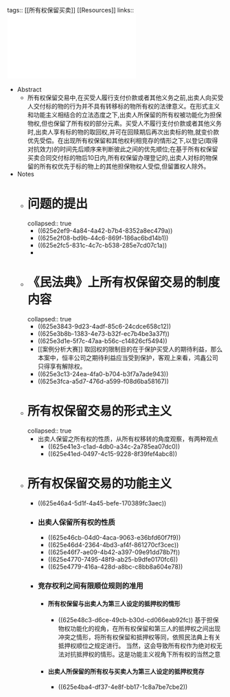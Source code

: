 tags:: [[所有权保留买卖]] [[Resources]]
links:: ![高_2020_《民法典》视野下所有权保留交易的法律构成.pdf](../assets/高_2020_《民法典》视野下所有权保留交易的法律构成_1650339158907_0.pdf)

- Abstract
	- 所有权保留交易中,在买受人履行支付价款或者其他义务之前,出卖人向买受人交付标的物的行为并不具有转移标的物所有权的法律意义。在形式主义和功能主义相结合的立法态度之下,出卖人所保留的所有权被功能化为担保物权,但也保留了所有权的部分元素。买受人不履行支付价款或者其他义务时,出卖人享有标的物的取回权,并可在回赎期后再次出卖标的物,就变价款优先受偿。在出现所有权保留和其他权利相竞存的情形之下,以登记(取得对抗效力)的时间先后顺序来判断彼此之间的优先顺位;在基于所有权保留买卖合同交付标的物后10日内,所有权保留办理登记的,出卖人对标的物保留的所有权优先于标的物上的其他担保物权人受偿,但留置权人除外。
- Notes
	- # 问题的提出
	  collapsed:: true
		- ((625e2ef9-4a84-4a42-b7b4-8352a8ec479a))
		- ((625e2f08-bd9b-44c6-869f-186ac6bd14b1))
		- ((625e2fc5-831c-4c7c-b538-285e7cd07c1a))
		-
	- # 《民法典》上所有权保留交易的制度内容
	  collapsed:: true
		- ((625e3843-9d23-4adf-85c6-24cdce658c12))
		- ((625e3b8b-1383-4e73-b32f-ec7b4be3a37f))
		- ((625e3d1e-5f7c-47aa-b56c-c14826cf5494))
		- [[案例分析大赛]] 取回权的限制目的在于保护买受人的期待利益，那么本案中，恒丰公司之期待利益应当受到保护，客观上来看，鸿鑫公司只得享有解除权。
		- ((625e3c13-24ea-4fa0-b704-b3f7a7ade943))
		- ((625e3fca-a5d7-476d-a599-f08d6ba58167))
	- # 所有权保留交易的形式主义
	  collapsed:: true
		- 出卖人保留之所有权的性质，从所有权移转的角度观察，有两种观点
			- ((625e41e3-c1ad-4db0-a34c-2a785ea07dc0))
			- ((625e41ed-0497-4c15-9228-8f39fef4abc8))
	- # 所有权保留交易的功能主义
		- ((625e46a4-5d1f-4a45-befe-170389fc3aec))
		- ### 出卖人保留所有权的性质
			- ((625e46cb-04d0-4aca-9063-e36bfd60f7f9))
			- ((625e46d4-2364-4bd3-af4f-861270cf3cec))
			- ((625e46f7-ae09-4b42-a397-09e91dd78b7f))
			- ((625e4770-7495-48f9-ab25-b9dfe0170fc6))
			- ((625e4779-416a-428d-a8bc-c8bb8a604e78))
		- ### 竞存权利之间有限顺位规则的准用
			- #### 所有权保留与出卖人为第三人设定的抵押权的情形
				- ((625e48c3-d6ce-49cb-b30d-cd066eab92fc))
				  基于担保物权功能化的视角，在所有权保留和第三人的抵押权之间出现冲突之情形，将所有权保留和抵押权等同，依照民法典上有关抵押权顺位之规定进行。
				  当然，这会导致所有权作为绝对权无法对抗抵押权的情形。这是功能主义视角下所有权的当然之意
			- #### 出卖人所保留的所有权与买卖人为第三人设定的抵押权竞存
				- ((625e4ba4-df37-4e8f-bb17-1c8a7be7cbe2))